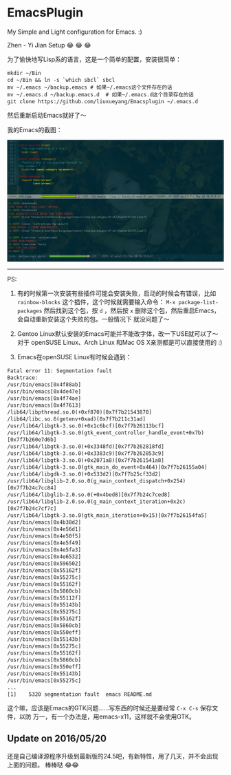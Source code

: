 # EmacsPlugin

My Simple and Light configuration for Emacs. :)

Zhen - Yi Jian Setup :joy: :joy: :joy:

为了愉快地写Lisp系的语言，这是一个简单的配置，安装很简单：

```
mkdir ~/Bin
cd ~/Bin && ln -s `which sbcl` sbcl
mv ~/.emacs ~/backup.emacs # 如果~/.emacs这个文件存在的话
mv ~/.emacs.d ~/backup.emacs.d  # 如果~/.emacs.d这个目录存在的话
git clone https://github.com/liuxueyang/Emacsplugin ~/.emacs.d
```

然后重新启动Emacs就好了～

我的Emacs的截图：

![Emacs](./emacs.png)

----

PS:

1. 有的时候第一次安装有些插件可能会安装失败，启动的时候会有错误，比如
`rainbow-blocks` 这个插件，这个时候就需要输入命令： 
`M-x package-list-packages` 然后找到这个包，按 `d` ，然后按 `x`
删除这个包，然后重启Emacs，会自动重新安装这个失败的包。一般情况下
就没问题了～

2. Gentoo Linux默认安装的Emacs可能并不能改字体，改一下USE就可以了～ 对于
openSUSE Linux、Arch Linux 和Mac OS X亲测都是可以直接使用的 :)

3. Emacs在openSUSE Linux有时候会遇到：

```
Fatal error 11: Segmentation fault
Backtrace:
/usr/bin/emacs[0x4f88ab]
/usr/bin/emacs[0x4de47e]
/usr/bin/emacs[0x4f74ae]
/usr/bin/emacs[0x4f7613]
/lib64/libpthread.so.0(+0xf870)[0x7f7b21543870]
/lib64/libc.so.6(getenv+0xad)[0x7f7b211c31ad]
/usr/lib64/libgtk-3.so.0(+0x1c6bcf)[0x7f7b26113bcf]
/usr/lib64/libgtk-3.so.0(gtk_event_controller_handle_event+0x7b)[0x7f7b260e7d6b]
/usr/lib64/libgtk-3.so.0(+0x3348fd)[0x7f7b262818fd]
/usr/lib64/libgtk-3.so.0(+0x3383c9)[0x7f7b262853c9]
/usr/lib64/libgtk-3.so.0(+0x2071a8)[0x7f7b261541a8]
/usr/lib64/libgtk-3.so.0(gtk_main_do_event+0x464)[0x7f7b26155a04]
/usr/lib64/libgdk-3.so.0(+0x533d2)[0x7f7b25cf33d2]
/usr/lib64/libglib-2.0.so.0(g_main_context_dispatch+0x254)[0x7f7b24c7cc84]
/usr/lib64/libglib-2.0.so.0(+0x4bed8)[0x7f7b24c7ced8]
/usr/lib64/libglib-2.0.so.0(g_main_context_iteration+0x2c)[0x7f7b24c7cf7c]
/usr/lib64/libgtk-3.so.0(gtk_main_iteration+0x15)[0x7f7b26154fa5]
/usr/bin/emacs[0x4b38d2]
/usr/bin/emacs[0x4e56d1]
/usr/bin/emacs[0x4e50f5]
/usr/bin/emacs[0x4e5f49]
/usr/bin/emacs[0x4e5fa3]
/usr/bin/emacs[0x4e6532]
/usr/bin/emacs[0x596502]
/usr/bin/emacs[0x55162f]
/usr/bin/emacs[0x55275c]
/usr/bin/emacs[0x55162f]
/usr/bin/emacs[0x5860cb]
/usr/bin/emacs[0x55112f]
/usr/bin/emacs[0x55143b]
/usr/bin/emacs[0x55275c]
/usr/bin/emacs[0x55162f]
/usr/bin/emacs[0x5860cb]
/usr/bin/emacs[0x550eff]
/usr/bin/emacs[0x55143b]
/usr/bin/emacs[0x55275c]
/usr/bin/emacs[0x55162f]
/usr/bin/emacs[0x5860cb]
/usr/bin/emacs[0x550eff]
/usr/bin/emacs[0x55143b]
/usr/bin/emacs[0x55275c]
...
[1]    5320 segmentation fault  emacs README.md

```

这个嘛，应该是Emacs的GTK问题……写东西的时候还是要经常 `C-x C-s` 保存文件，以防
万一，有一个办法是，用emacs-x11，这样就不会使用GTK。

## Update on 2016/05/20

还是自己编译源程序升级到最新版的24.5吧，有新特性，用了几天，并不会出现上面的问题。
棒棒哒 :joy::joy:

